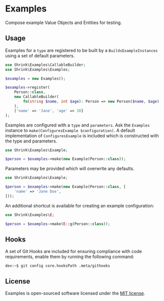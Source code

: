 # Examples

Compose example Value Objects and Entities for testing.

## Usage

Examples for a `type` are registered to be built by a `BuildsExampleInstances`
using a set of default parameters.

```php
use Shrink\Examples\CallableBuilder;
use Shrink\Examples\Examples;

$examples = new Examples();

$examples->register(
    Person::class,
    new CallableBuilder(
        fn(string $name, int $age): Person => new Person($name, $age)
    ),
    ['name' => 'Jane', 'age' => 30]
);
```

Examples are configured with a `type` and `parameters`. Ask the `Examples`
instance to `make(ConfiguresExample $configuration)`. A default implementation
of `ConfiguresExample` is included which is constructed with the type and
parameters.

```php
use Shrink\Examples\Example;

$person = $examples->make(new Example(Person::class));
```

Parameters may be provided which will overwrite any defaults.

```php
use Shrink\Examples\Example;

$person = $examples->make(new Example(Person::class, [
    'name' => 'Jane Doe',
]));
```

An additional shortcut is available for creating an example configuration:

```php
use Shrink\Examples\E;

$person = $examples->make(E::g(Person::class));
```

## Hooks

A set of Git Hooks are included for ensuring compliance with code requirements,
enable them by running the following command:

```console
dev:~$ git config core.hooksPath .meta/githooks
```

## License

Examples is open-sourced software licensed under the [MIT license][mit-license].

[mit-license]: https://choosealicense.com/licenses/mit/
